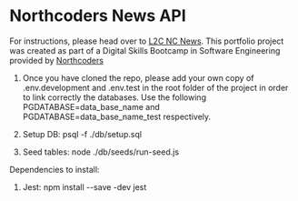 # Northcoders News API

For instructions, please head over to [L2C NC News](https://l2c.northcoders.com/courses/be/nc-news).
This portfolio project was created as part of a Digital Skills Bootcamp in Software Engineering provided by [Northcoders](https://northcoders.com/)

1. Once you have cloned the repo, please add your own copy of .env.development and .env.test in the root folder of the project in order to link correctly the databases. Use the following PGDATABASE=data_base_name and PGDATABASE=data_base_name_test respectively.

2. Setup DB:
   psql -f ./db/setup.sql

3. Seed tables:
   node ./db/seeds/run-seed.js

Dependencies to install:

1. Jest: npm install --save -dev jest
